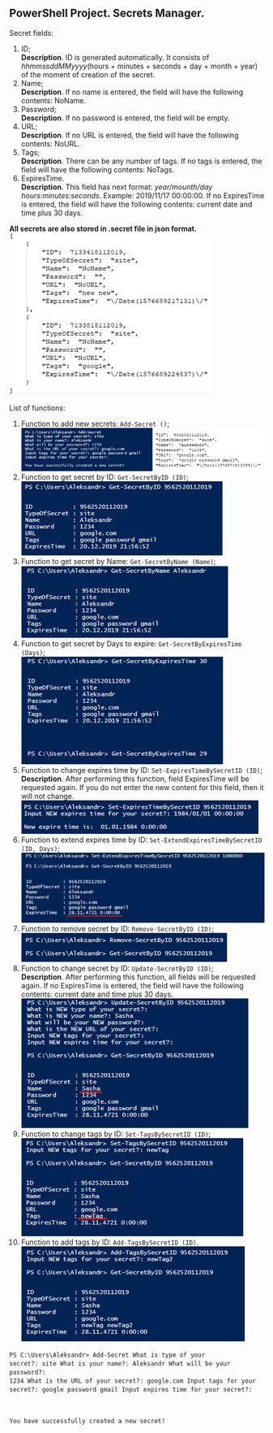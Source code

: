 ## PowerShell Project. Secrets Manager.
Secret fields:
1) ID; <br>
**Description**. ID is generated automatically. It consists of *hhmmssddMMyyyy*(hours + minutes + seconds + day + month + year) of the moment of creation of the secret.
2) Name; <br>
**Description**. If no name is entered, the field will have the following contents: NoName.
3) Password; <br>
**Description**. If no password is entered, the field will be empty.
4) URL; <br>
**Description**. If no URL is entered, the field will have the following contents: NoURL.
5) Tags; <br>
**Description**. There can be any number of tags. If no tags is entered, the field will have the following contents: NoTags.
6) ExpiresTime. <br>
**Description**. This field has next format: *year/mounth/day hours:minutes:seconds*. Example: 2019/11/17 00:00:00. If no ExpiresTime is entered, the field will have the following contents: current date and time plus 30 days.<br>

**All secrets are also stored in .secret file in json format.**<br>
![Secret file](/Images/Secret_File.png)

List of functions:
1) Function to add new secrets: `Add-Secret ()`; <br>
![Add-Secret](/Images/Add_Secret.png)
2) Function to get secret by ID: `Get-SecretByID (ID)`; <br>
![Get-SecretByID](/Images/Get-SecretByID.png)
3) Function to get secret by Name: `Get-SecretByName (Name)`; <br>
![Get-SecretByName](/Images/Get-SecretByName.png)
4) Function to get secret by Days to expire: `Get-SecretByExpiresTime (Days)`; <br>
![Get-SecretByExpiresTime](/Images/Get-SecretByExpiresTime.png)
5) Function to change expires time by ID: `Set-ExpiresTimeBySecretID (ID)`; <br>
**Description**. After performing this function, field ExpiresTime will be requested again. If you do not enter the new content for this field, then it will not change.<br>
![Set-ExpiresTimeBySecretID](/Images/Set-ExpiresTimeBySecretID.png)
6) Function to extend expires time by ID: `Set-ExtendExpiresTimeBySecretID (ID, Days)`; <br>
![Set-ExtendExpiresTimeBySecretID](/Images/Set-ExtendExpiresTimeBySecretID.png)
7) Function to remove secret by ID: `Remove-SecretByID (ID)`; <br>
![Remove-SecretByID](/Images/Remove-SecretByID.png)
8) Function to change secret by ID: `Update-SecretByID (ID)`; <br>
**Description**. After performing this function, all fields will be requested again. If no ExpiresTime is entered, the field will have the following contents: current date and time plus 30 days. <br>
![Update-SecretByID](/Images/Update-SecretByID.png)
9) Function to change tags by ID: `Set-TagsBySecretID (ID)`; <br>
![Set-TagsBySecretID](/Images/Set-TagsBySecretID.png)
10) Function to add tags by ID: `Add-TagsBySecretID (ID)`. <br>
![Add-TagsBySecretID](/Images/Add-TagsBySecretID.png)


<code>PS C:\Users\Aleksandr> Add-Secret
What is type of your secret?: site
What is your name?: Aleksandr
What will be your password?: 1234
What is the URL of your secret?: google.com
Input tags for your secret?: google password gmail
Input expires time for your secret?: 

You have successfully created a new secret!</code>
